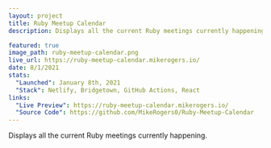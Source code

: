 ```yaml
---
layout: project
title: Ruby Meetup Calendar
description: Displays all the current Ruby meetings currently happening.

featured: true
image_path: ruby-meetup-calendar.png
live_url: https://ruby-meetup-calendar.mikerogers.io/
date: 8/1/2021
stats:
  "Launched": January 8th, 2021
  "Stack": Netlify, Bridgetown, GitHub Actions, React
links:
  "Live Preview": https://ruby-meetup-calendar.mikerogers.io/
  "Source Code": https://github.com/MikeRogers0/Ruby-Meetup-Calendar
---
```


Displays all the current Ruby meetings currently happening.
